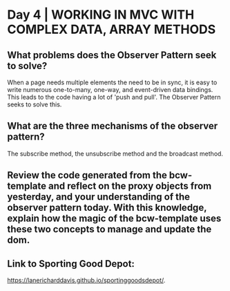 # Day 4 | WORKING IN MVC WITH COMPLEX DATA, ARRAY METHODS

## What problems does the Observer Pattern seek to solve?
When a page needs multiple elements the need to be in sync, it is easy to write numerous one-to-many, one-way, and event-driven data bindings. This leads to the code having a lot of 'push and pull'.  The Observer Pattern seeks to solve this.
## What are the three mechanisms of the observer pattern?
The subscribe method, the unsubscribe method and the broadcast method.

## Review the code generated from the bcw-template and reflect on the proxy objects from yesterday, and your understanding of the observer pattern today. With this knowledge, explain how the magic of the bcw-template uses these two concepts to manage and update the dom.


## Link to Sporting Good Depot:
 https://lanericharddavis.github.io/sportinggoodsdepot/.
